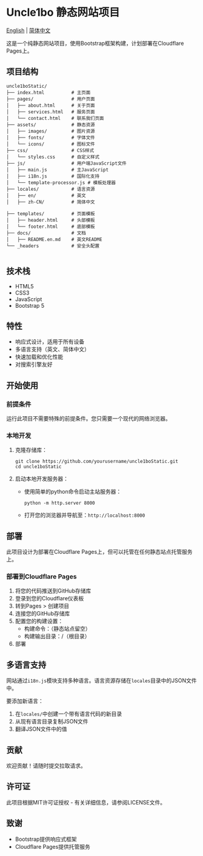 # Uncle1bo 静态网站项目

[English](docs/README.en.md) | [简体中文](#)

这是一个纯静态网站项目，使用Bootstrap框架构建，计划部署在Cloudflare Pages上。

## 项目结构

```
uncle1boStatic/
├── index.html          # 主页面
├── pages/              # 用户页面
│   ├── about.html      # 关于页面
│   ├── services.html   # 服务页面
│   └── contact.html    # 联系我们页面
├── assets/             # 静态资源
│   ├── images/         # 图片资源
│   ├── fonts/          # 字体文件
│   └── icons/          # 图标文件
├── css/                # CSS样式
│   └── styles.css      # 自定义样式
├── js/                 # 用户端JavaScript文件
│   ├── main.js         # 主JavaScript
│   ├── i18n.js         # 国际化支持
│   └── template-processor.js # 模板处理器
├── locales/            # 语言资源
│   ├── en/             # 英文
│   ├── zh-CN/          # 简体中文

├── templates/          # 页面模板
│   ├── header.html     # 头部模板
│   └── footer.html     # 底部模板
├── docs/               # 文档
│   ├── README.en.md    # 英文README
└── _headers            # 安全头配置
    
```

## 技术栈

- HTML5
- CSS3
- JavaScript
- Bootstrap 5

## 特性

- 响应式设计，适用于所有设备
- 多语言支持（英文、简体中文）
- 快速加载和优化性能
- 对搜索引擎友好

## 开始使用

### 前提条件

运行此项目不需要特殊的前提条件。您只需要一个现代的网络浏览器。

### 本地开发

1. 克隆存储库：
   ```
   git clone https://github.com/yourusername/uncle1boStatic.git
   cd uncle1boStatic
   ```

2. 启动本地开发服务器：

   - 使用简单的python命令启动主站服务器：
     ```
     python -m http.server 8000
     ```

   - 打开您的浏览器并导航至：`http://localhost:8000`

## 部署

此项目设计为部署在Cloudflare Pages上，但可以托管在任何静态站点托管服务上。

### 部署到Cloudflare Pages

1. 将您的代码推送到GitHub存储库
2. 登录到您的Cloudflare仪表板
3. 转到Pages > 创建项目
4. 连接您的GitHub存储库
5. 配置您的构建设置：
   - 构建命令：（静态站点留空）
   - 构建输出目录：/（根目录）
6. 部署

## 多语言支持

网站通过`i18n.js`模块支持多种语言。语言资源存储在`locales`目录中的JSON文件中。

要添加新语言：

1. 在`locales/`中创建一个带有语言代码的新目录
2. 从现有语言目录复制JSON文件
3. 翻译JSON文件中的值

## 贡献

欢迎贡献！请随时提交拉取请求。

## 许可证

此项目根据MIT许可证授权 - 有关详细信息，请参阅LICENSE文件。

## 致谢

- Bootstrap提供响应式框架
- Cloudflare Pages提供托管服务